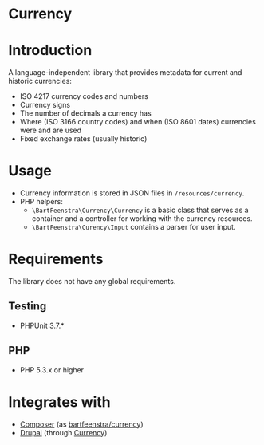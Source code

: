 Currency
========

# Introduction
A language-independent library that provides metadata for current and historic
currencies:
* ISO 4217 currency codes and numbers
* Currency signs
* The number of decimals a currency has
* Where (ISO 3166 country codes) and when (ISO 8601 dates) currencies were and
  are used
* Fixed exchange rates (usually historic)

# Usage
* Currency information is stored in JSON files in `/resources/currency`.
* PHP helpers:
  * `\BartFeenstra\Currency\Currency` is a basic class that serves as a container and a controller for
working with the currency resources.
  * `\BartFeenstra\Curency\Input` contains a parser for user input.

# Requirements
The library does not have any global requirements.

## Testing
* PHPUnit 3.7.*

## PHP
* PHP 5.3.x or higher

# Integrates with
* [Composer](http://getcomposer.org) (as
[bartfeenstra/currency](https://packagist.org/packages/bartfeenstra/currency))
* [Drupal](http://drupal.org) (through [Currency](http://drupal.org/project/currency))
